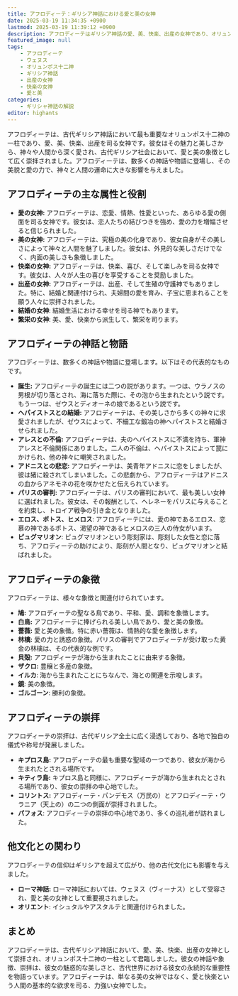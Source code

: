 ```yaml
---
title: アフロディーテ：ギリシア神話における愛と美の女神
date: 2025-03-19 11:34:35 +0900
lastmod: 2025-03-19 11:39:12 +0900
description: アフロディーテはギリシア神話の愛、美、快楽、出産の女神であり、オリュンポス十二神の一柱です。彼女は愛と美の象徴として、古代ギリシア社会において重要な役割を果たしました。
featured_image: null
tags:
    - アフロディーテ
    - ウェヌス
    - オリュンポス十二神
    - ギリシア神話
    - 出産の女神
    - 快楽の女神
    - 愛と美
categories:
    - ギリシャ神話の解説
editor: highants
---
```


アフロディーテは、古代ギリシア神話において最も重要なオリュンポス十二神の一柱であり、愛、美、快楽、出産を司る女神です。彼女はその魅力と美しさから、神々や人間から深く愛され、古代ギリシア社会において、愛と美の象徴として広く崇拝されました。アフロディーテは、数多くの神話や物語に登場し、その美貌と愛の力で、神々と人間の運命に大きな影響を与えました。
<!--more-->
## アフロディーテの主な属性と役割

* **愛の女神:** アフロディーテは、恋愛、情熱、性愛といった、あらゆる愛の側面を司る女神です。彼女は、恋人たちの結びつきを強め、愛の力を増幅させると信じられました。
* **美の女神:** アフロディーテは、究極の美の化身であり、彼女自身がその美しさによって神々と人間を魅了しました。彼女は、外見的な美しさだけでなく、内面の美しさも象徴しました。
* **快楽の女神:** アフロディーテは、快楽、喜び、そして楽しみを司る女神です。彼女は、人々が人生の喜びを享受することを奨励しました。
* **出産の女神:** アフロディーテは、出産、そして生殖の守護神でもありました。特に、結婚と関連付けられ、夫婦間の愛を育み、子宝に恵まれることを願う人々に崇拝されました。
* **結婚の女神**: 結婚生活における幸せを司る神でもあります。
* **繁栄の女神**: 美、愛、快楽から派生して、繁栄を司ります。

## アフロディーテの神話と物語

アフロディーテは、数多くの神話や物語に登場します。以下はその代表的なものです。

* **誕生:** アフロディーテの誕生には二つの説があります。一つは、ウラノスの男根が切り落とされ、海に落ちた際に、その泡から生まれたという説です。もう一つは、ゼウスとディオーネの娘であるという説です。
* **ヘパイストスとの結婚:** アフロディーテは、その美しさから多くの神々に求愛されましたが、ゼウスによって、不細工な鍛冶の神ヘパイストスと結婚させられました。
* **アレスとの不倫:** アフロディーテは、夫のヘパイストスに不満を持ち、軍神アレスと不倫関係にありました。二人の不倫は、ヘパイストスによって罠にかけられ、他の神々に嘲笑されました。
* **アドニスとの悲恋:** アフロディーテは、美青年アドニスに恋をしましたが、彼は猪に殺されてしまいました。この悲劇から、アフロディーテはアドニスの血からアネモネの花を咲かせたと伝えられています。
* **パリスの審判:** アフロディーテは、パリスの審判において、最も美しい女神に選ばれました。彼女は、その報酬として、ヘレネーをパリスに与えることを約束し、トロイア戦争の引き金となりました。
* **エロス、ポトス、ヒメロス**: アフロディーテには、愛の神であるエロス、恋慕の神であるポトス、渇望の神であるヒメロスの三人の侍女がいます。
* **ピュグマリオン**: ピュグマリオンという彫刻家は、彫刻した女性と恋に落ち、アフロディーテの助けにより、彫刻が人間となり、ピュグマリオンと結ばれました。

## アフロディーテの象徴

アフロディーテは、様々な象徴と関連付けられています。

* **鳩:** アフロディーテの聖なる鳥であり、平和、愛、調和を象徴します。
* **白鳥:** アフロディーテに捧げられる美しい鳥であり、愛と美の象徴。
* **薔薇:** 愛と美の象徴。特に赤い薔薇は、情熱的な愛を象徴します。
* **林檎:** 愛の力と誘惑の象徴。パリスの審判でアフロディーテが受け取った黄金の林檎は、その代表的な例です。
* **貝殻:** アフロディーテが海から生まれたことに由来する象徴。
* **ザクロ:** 豊穣と多産の象徴。
* **イルカ**: 海から生まれたことにちなんで、海との関連を示唆します。
* **鏡**: 美の象徴。
* **ゴルゴーン**: 勝利の象徴。

## アフロディーテの崇拝

アフロディーテの崇拝は、古代ギリシア全土に広く浸透しており、各地で独自の儀式や称号が発展しました。

* **キプロス島:** アフロディーテの最も重要な聖域の一つであり、彼女が海から生まれたとされる場所です。
* **キティラ島:** キプロス島と同様に、アフロディーテが海から生まれたとされる場所であり、彼女の崇拝の中心地でした。
* **コリントス:** アフロディーテ・パンデモス（万民の）とアフロディーテ・ウラニア（天上の）の二つの側面が崇拝されました。
* **パフォス**: アフロディーテの崇拝の中心地であり、多くの巡礼者が訪れました。

## 他文化との関わり

アフロディーテの信仰はギリシアを超えて広がり、他の古代文化にも影響を与えました。

* **ローマ神話:** ローマ神話においては、ウェヌス（ヴィーナス）として受容され、愛と美の女神として重要視されました。
* **オリエント**: イシュタルやアスタルテと関連付けられました。

## まとめ

アフロディーテは、古代ギリシア神話において、愛、美、快楽、出産の女神として崇拝され、オリュンポス十二神の一柱として君臨しました。彼女の神話や象徴、崇拝は、彼女の魅惑的な美しさと、古代世界における彼女の永続的な重要性を物語っています。アフロディーテは、単なる美の女神ではなく、愛と快楽という人間の基本的な欲求を司る、力強い女神でした。
